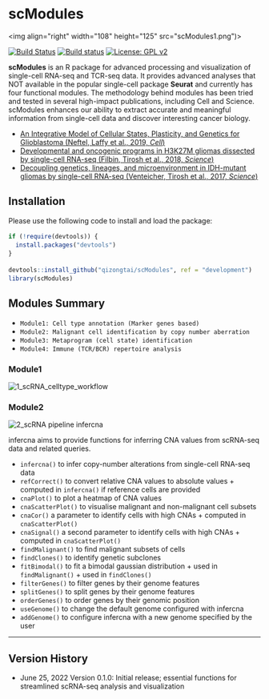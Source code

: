 # scModules

<img align="right" width="108" height="125" src="scModules1.png")>

[![Build Status](https://travis-ci.com/xmc811/Scillus.svg?branch=master)](https://travis-ci.com/xmc811/Scillus)
[![Build status](https://ci.appveyor.com/api/projects/status/dkq1xn6574kqgs0s/branch/master?svg=true)](https://ci.appveyor.com/project/xmc811/scillus/branch/master)
[![License: GPL v2](https://img.shields.io/badge/License-GPL%20v2-blue.svg)](https://www.gnu.org/licenses/old-licenses/gpl-2.0.en.html)

**scModules** is an R package for advanced processing and visualization of single-cell RNA-seq and TCR-seq data. It provides advanced analyses that NOT available in the popular single-cell package **Seurat** and currently has four functional modules. The methodology behind modules has been tried and tested in several high-impact publications, including Cell and Science. scModules enhances our ability to extract accurate and meaningful information from single-cell data and discover interesting cancer biology.

  - [An Integrative Model of Cellular States, Plasticity, and Genetics
    for Glioblastoma (Neftel, Laffy et al., 2019,
    *Cell*)](https://doi.org/10.1016/j.cell.2019.06.024)
  - [Developmental and oncogenic programs in H3K27M gliomas dissected by
    single-cell RNA-seq (Filbin, Tirosh et al., 2018,
    *Science*)](https://doi.org/10.1126/science.aao4750)
  - [Decoupling genetics, lineages, and microenvironment in IDH-mutant
    gliomas by single-cell RNA-seq (Venteicher, Tirosh et al., 2017,
    *Science*)](https://doi.org/10.1126/science.aai8478)



## Installation
Please use the following code to install and load the package:

```R
if (!require(devtools)) {
  install.packages("devtools")
}

devtools::install_github("qizongtai/scModules", ref = "development")
library(scModules)
```

## Modules Summary
- `Module1: Cell type annotation (Marker genes based)`
- `Module2: Malignant cell identification by copy number aberration`
- `Module3: Metaprogram (cell state) identification`
- `Module4: Immune (TCR/BCR) repertoire analysis`

### Module1
![1_scRNA_celltype_workflow](https://user-images.githubusercontent.com/33009124/177924123-b77d89d4-fc91-4673-8ca3-1823942e7d36.PNG)

### Module2
![2_scRNA pipeline infercna](https://user-images.githubusercontent.com/33009124/177924157-cda90bf3-4953-4c3f-9ab5-7ba03c6222c9.PNG)

infercna aims to provide functions for inferring CNA values from scRNA-seq data and related queries.
  - `infercna()` to infer copy-number alterations from single-cell RNA-seq data
  - `refCorrect()` to convert relative CNA values to absolute values + computed in `infercna()` if reference cells are provided
  - `cnaPlot()` to plot a heatmap of CNA values
  - `cnaScatterPlot()` to visualise malignant and non-malignant cell subsets
  - `cnaCor()` a parameter to identify cells with high CNAs + computed in `cnaScatterPlot()`
  - `cnaSignal()` a second parameter to identify cells with high CNAs + computed in `cnaScatterPlot()`
  - `findMalignant()` to find malignant subsets of cells
  - `findClones()` to identify genetic subclones
  - `fitBimodal()` to fit a bimodal gaussian distribution + used in `findMalignant()` + used in `findClones()`
  - `filterGenes()` to filter genes by their genome features
  - `splitGenes()` to split genes by their genome features
  - `orderGenes()` to order genes by their genomic position
  - `useGenome()` to change the default genome configured with infercna
  - `addGenome()` to configure infercna with a new genome specified by
    the user
---

## Version History
* June 25, 2022
  Version 0.1.0: Initial release; essential functions for streamlined scRNA-seq analysis and visualization
